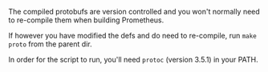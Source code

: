 The compiled protobufs are version controlled and you won't normally need to
re-compile them when building Prometheus.

If however you have modified the defs and do need to re-compile, run
`make proto` from the parent dir.

In order for the script to run, you'll need `protoc` (version 3.5.1) in your
PATH.

